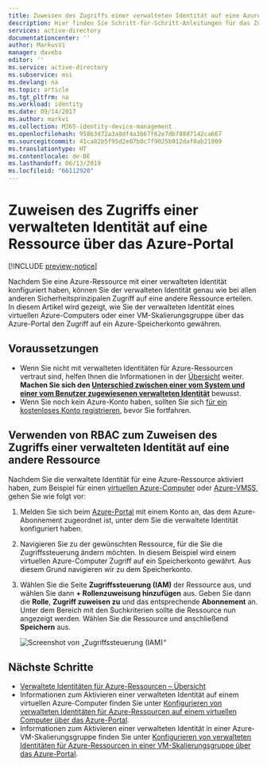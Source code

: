 ```yaml
---
title: Zuweisen des Zugriffs einer verwalteten Identität auf eine Azure-Ressource im Azure-Portal
description: Hier finden Sie Schritt-für-Schritt-Anleitungen für das Zuweisen einer verwalteten Identität für eine Ressource und für das Zuweisen des Zugriffs auf eine andere Ressource über das Azure-Portal.
services: active-directory
documentationcenter: ''
author: MarkusVi
manager: daveba
editor: ''
ms.service: active-directory
ms.subservice: msi
ms.devlang: na
ms.topic: article
ms.tgt_pltfrm: na
ms.workload: identity
ms.date: 09/14/2017
ms.author: markvi
ms.collection: M365-identity-device-management
ms.openlocfilehash: 958b3d72a3a8df4a3b67f62e7db788d7142ca667
ms.sourcegitcommit: 41ca82b5f95d2e07b0c7f9025b912daf0ab21909
ms.translationtype: HT
ms.contentlocale: de-DE
ms.lasthandoff: 06/13/2019
ms.locfileid: "66112920"
---
```

# <a name="assign-a-managed-identity-access-to-a-resource-by-using-the-azure-portal"></a>Zuweisen des Zugriffs einer verwalteten Identität auf eine Ressource über das Azure-Portal

[!INCLUDE [preview-notice](../../../includes/active-directory-msi-preview-notice.md)]

Nachdem Sie eine Azure-Ressource mit einer verwalteten Identität konfiguriert haben, können Sie der verwalteten Identität genau wie bei allen anderen Sicherheitsprinzipalen Zugriff auf eine andere Ressource erteilen. In diesem Artikel wird gezeigt, wie Sie der verwalteten Identität eines virtuellen Azure-Computers oder einer VM-Skalierungsgruppe über das Azure-Portal den Zugriff auf ein Azure-Speicherkonto gewähren.

## <a name="prerequisites"></a>Voraussetzungen

- Wenn Sie nicht mit verwalteten Identitäten für Azure-Ressourcen vertraut sind, helfen Ihnen die Informationen in der [Übersicht](overview.md) weiter. **Machen Sie sich den [Unterschied zwischen einer vom System und einer vom Benutzer zugewiesenen verwalteten Identität](overview.md#how-does-it-work)** bewusst.
- Wenn Sie noch kein Azure-Konto haben, sollten Sie sich [für ein kostenloses Konto registrieren](https://azure.microsoft.com/free/), bevor Sie fortfahren.

## <a name="use-rbac-to-assign-a-managed-identity-access-to-another-resource"></a>Verwenden von RBAC zum Zuweisen des Zugriffs einer verwalteten Identität auf eine andere Ressource

Nachdem Sie die verwaltete Identität für eine Azure-Ressource aktiviert haben, zum Beispiel für einen [virtuellen Azure-Computer](qs-configure-portal-windows-vm.md) oder [Azure-VMSS](qs-configure-portal-windows-vmss.md), gehen Sie wie folgt vor:

1. Melden Sie sich beim [Azure-Portal](https://portal.azure.com) mit einem Konto an, das dem Azure-Abonnement zugeordnet ist, unter dem Sie die verwaltete Identität konfiguriert haben.

2. Navigieren Sie zu der gewünschten Ressource, für die Sie die Zugriffssteuerung ändern möchten. In diesem Beispiel wird einem virtuellen Azure-Computer Zugriff auf ein Speicherkonto gewährt. Aus diesem Grund navigieren wir zu dem Speicherkonto.

3. Wählen Sie die Seite **Zugriffssteuerung (IAM)** der Ressource aus, und wählen Sie dann **+ Rollenzuweisung hinzufügen** aus. Geben Sie dann die **Rolle**, **Zugriff zuweisen zu** und das entsprechende **Abonnement** an. Unter dem Bereich mit den Suchkriterien sollte die Ressource nun angezeigt werden. Wählen Sie die Ressource und anschließend **Speichern** aus. 

   ![Screenshot von „Zugriffssteuerung (IAM)“](./media/msi-howto-assign-access-portal/assign-access-control-iam-blade-before.png)  
     
## <a name="next-steps"></a>Nächste Schritte

- [Verwaltete Identitäten für Azure-Ressourcen – Übersicht](overview.md)
- Informationen zum Aktivieren einer verwalteten Identität auf einem virtuellen Azure-Computer finden Sie unter [Konfigurieren von verwalteten Identitäten für Azure-Ressourcen auf einem virtuellen Computer über das Azure-Portal](qs-configure-portal-windows-vm.md).
- Informationen zum Aktivieren einer verwalteten Identität in einer Azure-VM-Skalierungsgruppe finden Sie unter [Konfigurieren von verwalteten Identitäten für Azure-Ressourcen in einer VM-Skalierungsgruppe über das Azure-Portal](qs-configure-portal-windows-vmss.md).


